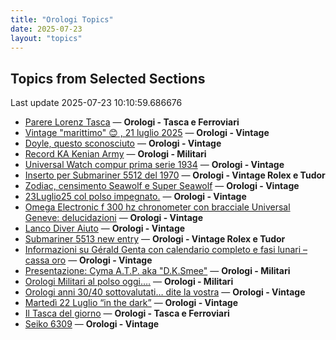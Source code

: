 ```yaml
---
title: "Orologi Topics"
date: 2025-07-23
layout: "topics"
---
```


## Topics from Selected Sections

Last update 2025-07-23 10:10:59.686676

- [Parere Lorenz Tasca](https://orologi.forumfree.it/?t=80768237) — **Orologi - Tasca e Ferroviari**
- [Vintage "marittimo" 😊 , 21 luglio 2025](https://orologi.forumfree.it/?t=80766651) — **Orologi - Vintage**
- [Doyle, questo sconosciuto](https://orologi.forumfree.it/?t=41986737) — **Orologi - Vintage**
- [Record KA Kenian Army](https://orologi.forumfree.it/?t=80767046) — **Orologi - Militari**
- [Universal Watch compur prima serie 1934](https://orologi.forumfree.it/?t=80621478) — **Orologi - Vintage**
- [Inserto per Submariner 5512 del 1970](https://orologi.forumfree.it/?t=80763614) — **Orologi - Vintage Rolex e Tudor**
- [Zodiac, censimento Seawolf e Super Seawolf](https://orologi.forumfree.it/?t=78117427) — **Orologi - Vintage**
- [23Luglio25 col polso impegnato.](https://orologi.forumfree.it/?t=80768673) — **Orologi - Vintage**
- [Omega Electronic f 300 hz chronometer con bracciale Universal Geneve: delucidazioni](https://orologi.forumfree.it/?t=76605394) — **Orologi - Vintage**
- [Lanco Diver Aiuto](https://orologi.forumfree.it/?t=80767926) — **Orologi - Vintage**
- [Submariner 5513 new entry](https://orologi.forumfree.it/?t=80758006) — **Orologi - Vintage Rolex e Tudor**
- [Informazioni su Gérald Genta con calendario completo e fasi lunari – cassa oro](https://orologi.forumfree.it/?t=80766599) — **Orologi - Vintage**
- [Presentazione: Cyma A.T.P. aka "D.K.Smee"](https://orologi.forumfree.it/?t=80712327) — **Orologi - Militari**
- [Orologi Militari al polso oggi….](https://orologi.forumfree.it/?t=80440118) — **Orologi - Militari**
- [Orologi anni 30/40 sottovalutati… dite la vostra](https://orologi.forumfree.it/?t=80767370) — **Orologi - Vintage**
- [Martedì 22 Luglio  “in the dark”](https://orologi.forumfree.it/?t=80767724) — **Orologi - Vintage**
- [Il Tasca del giorno](https://orologi.forumfree.it/?t=80702163) — **Orologi - Tasca e Ferroviari**
- [Seiko 6309](https://orologi.forumfree.it/?t=80767686) — **Orologi - Vintage**
